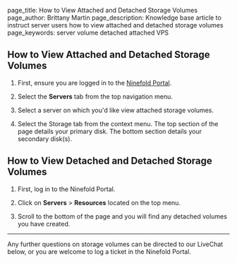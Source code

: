 page_title:       How to View Attached and Detached Storage Volumes
page_author:      Brittany Martin
page_description: Knowledge base article to instruct server users how to view attached and detached storage volumes
page_keywords:    server volume detached attached VPS 

## How to View Attached and Detached Storage Volumes

1. First, ensure you are logged in to the [Ninefold Portal](https://portal.ninefold.com/).

2. Select the __Servers__ tab from the top navigation menu.

3. Select a server on which you'd like view attached storage volumes.

4. Select the Storage tab from the context menu. The top section of the page details your primary disk. The bottom section details your secondary disk(s).

## How to View Detached and Detached Storage Volumes

1. First, log in to the Ninefold Portal.

2. Click on __Servers__ > __Resources__ located on the top menu.

3. Scroll to the bottom of the page and you will find any detached volumes you have created.

-------

Any further questions on storage volumes can be directed to our LiveChat below, or you are welcome to log a ticket in the Ninefold Portal.